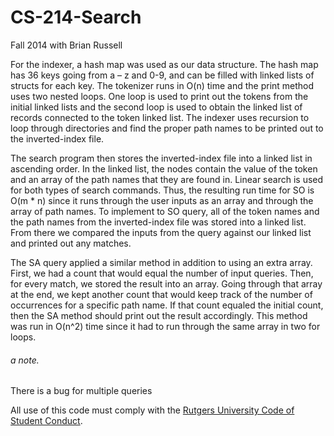 # CS-214-Search
Fall 2014 with Brian Russell


For the indexer, a hash map was used as our data structure. The hash map has 36 keys going
from a – z and 0-9, and can be filled with linked lists of structs for each key. The tokenizer runs in O(n) time
and the print method uses two nested loops. One loop is used to print out the tokens from the initial
linked lists and the second loop is used to obtain the linked list of records connected to the token linked
list. The indexer uses recursion to loop through directories and find the proper path names to be printed
out to the inverted-index file.

The search program then stores the inverted-index file into a linked list in ascending order. In
the linked list, the nodes contain the value of the token and an array of the path names that they are
found in. Linear search is used for both types of search commands. Thus, the resulting run time for SO is
O(m * n) since it runs through the user inputs as an array and through the array of path names.
To implement to SO query, all of the token names and the path names from the inverted-index file was stored into a linked list. From there we compared the inputs from the query against our linked list and printed out any matches.

The SA query applied a similar method in addition to using an extra array. First, we had a count
that would equal the number of input queries. Then, for every match, we stored the result into an array.
Going through that array at the end, we kept another count that would keep track of the number of
occurrences for a specific path name. If that count equaled the initial count, then the SA method should
print out the result accordingly. This method was run in O(n^2) time since it had to run through the
same array in two for loops.

###### a note.
There is a bug for multiple queries

All use of this code must comply with the [Rutgers University Code of Student Conduct](http://eden.rutgers.edu/%7Epmj34/media/AcademicIntegrity.pdf).
